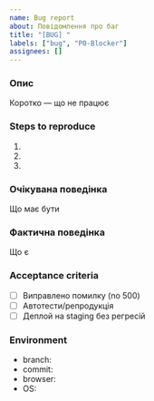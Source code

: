 ```yaml
---
name: Bug report
about: Повідомлення про баг
title: "[BUG] "
labels: ["bug", "P0-Blocker"]
assignees: []
---
```


### Опис

Коротко — що не працює

### Steps to reproduce

1.
2.
3.

### Очікувана поведінка

Що має бути

### Фактична поведінка

Що є

### Acceptance criteria

- [ ] Виправлено помилку (no 500)
- [ ] Автотести/репродукція
- [ ] Деплой на staging без регресій

### Environment

- branch:
- commit:
- browser:
- OS:
